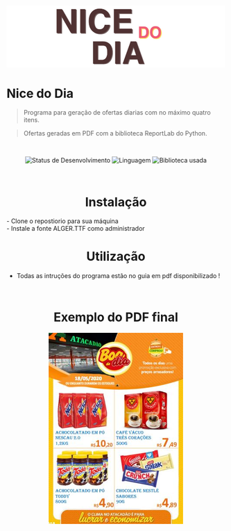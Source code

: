 <img src="https://github.com/danielpaulo199/Nice-do-Dia/blob/master/git-files/Nice%20do%20dia%20icon.JPG" title="Nice do Dia" alt="Nice do Dia icon">
<br>

# Nice do Dia
> Programa para geração de ofertas diarias com no máximo quatro itens.

> Ofertas geradas em PDF com a biblioteca ReportLab do Python.
<br>

<p align="center">
<img alt="Status de Desenvolvimento" src="https://img.shields.io/badge/Status-Desenvolvimento-yellow">
<img alt="Linguagem" src="https://img.shields.io/badge/Linguagem-Python-blue">
<img alt="Biblioteca usada" src="https://img.shields.io/badge/Biblioteca-ReportLab-red">
</p>
<br>

<h1 align="center">Instalação</h1>
- Clone o repostiorio para sua máquina<br>
- Instale a fonte ALGER.TTF como administrador
<br>

<h1 align="center">Utilização</h1>

- Todas as intruções do programa estão no guia em pdf disponibilizado !
<br>

<h1 align="center">Exemplo do PDF final</h1>
<p align="center">
<img alt="Pdf exemplo" src="https://github.com/danielpaulo199/Nice-do-Dia/blob/master/git-files/example.JPG">
</p>
